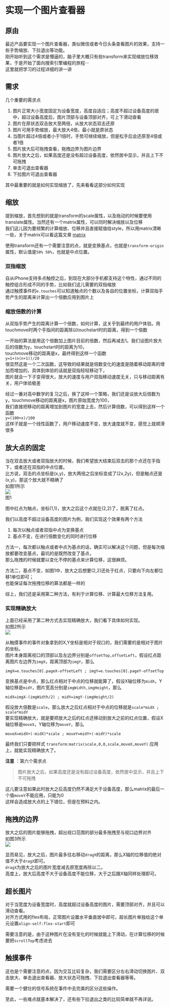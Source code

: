 # 实现一个图片查看器

## 原由

最近产品要实现一个图片查看器，类似微信或者今日头条查看图片的效果，支持一些手势缩放、下拉退出等功能。    
刚开始听到这个需求是懵逼的，脑子里大概只有些transform来实现缩放位移效果，于是开始了面向搜索引擎编程的旅程···     
这里就把学习的过程详细的讲一讲

## 需求

几个重要的需求点

1. 图片正常大小宽度固定为设备宽度，高度自适应；高度不超过设备高度的居中，超过设备高度后，图片顶部与设备顶部对齐，可上下滑动查看
2. 图片在原状态双击放大至两倍，从放大状态双击还原
3. 图片可用手势缩放，最大放大4倍，最小就是原状态
4. 当图片超过4倍或者小于1倍时，手势可继续缩放，但是松手后会还原至4倍或者1倍
5. 图片放大后可拖拽查看，拖拽边界为图片边界
6. 图片放大之后，如果高度还是没有超过设备高度，依然居中显示，并且上下不可拖拽
7. 单击可退出查看器
8. 下拉图片可退出查看器

其中最重要的就是如何实现缩放了，先来看看这部分如何实现

## 缩放

提到缩放，首先想到的就是transform的scale属性，以及拖动的时候要使用translate属性。当然还有一个matrix属性，可以同时解决缩放以及位移    
我们这儿因为要频繁的计算缩放、位移并且直接赋值给style，所以用matrix清晰一些，关于matrix可以看这篇文章 [matrix](https://juejin.im/entry/5b15ffa0e51d4506be266bac)

使用transform还有一个需要注意的点，就是变换基点，也就是`transform-origin`属性，默认值是`50% 50%`，也就是中点位置。

### 双指缩放

自从iPhone支持多点触控之后，到现在大部分手机都支持这个特性，通过不同的触控组合形成不同的手势，比如我们这儿需要的双指缩放    
通过触摸事件的`e.touches`可以知道触点的个数以及各自的位置坐标，计算双指手势产生的距离来计算出一个倍数应用到图片上

### 缩放倍数的计算

从双指手势产生的距离计算一个倍数，如何计算，这关乎到最终的用户体验。用touchmove时两个手指间的距离除以touchstart时的距离，得到一个倍数     

一开始的算法是用这个倍数加上图片目前的倍数，然后再减去1。我们设图片放大后的倍数为y，touchstart时的距离为10，     
touchmove移动的距离是x，最终得到这样一个函数   
`y=1+(n(n+1))/20`    
很显然这是一个二次函数，这导致的结果就是倍数变化的速度是随着移动距离的增加而增加的，具体到体验的话就是双指轻轻移动下，    
图片就会一下子变得很大，放大的速度与用户双指移动速度无关，只与移动距离有关，用户体验极差

经过一番对高中数学的复习之后，换了这样一个策略，我们还是设放大后倍数为y，touchmove移动的距离是x，图片原始宽度为100，      
我们直接把移动的距离增加到图片的宽度上去，然后计算倍数，可以得到这样一个函数   
`y=(100+x)/100`    
这样子就是一个线性函数了，用户移动速度不变，放大速度就不变，感觉上就顺滑很多

## 放大点的固定

当在双击放大或者双指放大的时候，我们希望放大结束后双击的那个点还在手指下，或者还在双指的中点位置。     
比方说，双击的点坐标是(x,y)，放大两倍之后坐标变成了(2x,2y)，但是触点还是(x,y)，那这个放大就不精确了    
如图1所示     
![](../static/img/swipe1.png)      
图1

图中红点为触点，坐标(1,1)，放大之后这个点就在(2,2)了，脱离了红点。

我们以高度不超过设备高度的图片为例，我们实现这个效果有两个方法    
1. 每次以触点或者双指中点为变换基点      
2. 基点不变，在进行倍数变化的同时进行位移

方法一，每次都以触点或者中点为基点的话，确实可以解决这个问题，但是每次缩放都要改变基点，最坑的是既然改变了基点，       
那么拖拽的时候就要以变化不停的基点来计算位移，这很麻烦。

方法二，基点不变，如图1中，放大之后想要(2,2)还处于红点，只要向下向左都位移1单位即可；    
也能保证每次拖拽位移的算法都是一样的

综上，我们还是采用第二种方法，有利于计算位移、计算最大位移方法复用。

### 实现精确放大

上面已经采用了第二种方式去实现精确放大，我们看下具体如何实现。   
如图2所示     
![](../static/img/swipe2.png)    

从触摸事件的事件对象拿到的X,Y坐标是相对于视口的，我们需要的是相对于图片的坐标。    
图片本身距离视口的顶部以及左边界分别是`offsetTop,offsetLeft`，假设红点距离图片左边界为`imgX`，距离顶部为`imgY`，那么      

`imgX=e.touches[0].pageX-offsetLeft ; imgY=e.touches[0].pageY-offsetTop`     

变换基点是中点，那么红点相对于中点的位移就能算了，假设X轴位移为`midX`，Y轴位移是`midY`，图片宽高分别是`imgWidth,imgHeight`，那么

`midX=imgX-(imgWidth/2) ; midY=imgY-(imgHeight/2)`

假设放大倍数是`scale`，那么放大之后红点相对于中点的位移就是`scale*midX ; scale*midY`     
要实现精确放大，就是要把放大之后的红点还移动到放大之前的红点位置，假设X轴位移是`moveX`，Y轴位移为`moveY`，那么 

`moveX=midX+(-midX)*scale ; moveY=midY+(-midY)*scale`

最终我们只要把样式 `transform:matrix(scale,0,0,scale,moveX,moveY)` 应用上，就能实现精确放大了。

**注意** ：第六个需求点

> 图片放大之后，如果高度还是没有超过设备高度，依然居中显示，并且上下不可拖拽

这儿要注意如果此时放大之后高度仍然不满足大于设备高度，那么matrix的最后一个值`moveY`不能应用，只能为0     
这样会造成放大点的上下错位，但是在预料之内。

## 拖拽的边界

放大之后的图片能够拖拽，超出视口范围的部分最多拖拽至与视口边界对齐    
如图3所示     
![](../static/img/swipe3.png)    

显而易见，放大之后，图片最多往右移动`dragX`的距离，那么X轴的位移值的绝对值不大于`dragX`即可。     
`dragX`为放大之后的图片宽度减去原宽度再除以二。    
高度上，放大后高度不大于设备高度不能位移，大于之后跟X轴同样处理即可。

## 超长图片

对于当宽度为设备宽度时，高度就超过设备高度的图片，需要顶部对齐，并且可以滑动查看。    
对齐方式用的flex布局，正常图片设置水平垂直居中即可，超长图片单独给这个单元设置`align-self:flex-start`即可

需要注意的是，由于这种图片在没有变化的时候就能上下滑动，在计算位移的时候要把`scrollTop`考虑进去

## 触摸事件

这也是个需要注意的点，因为交互比较复杂，我们需要区分左右滑动切换图片、双击放大、单击退出查看器、放大状态可拖拽、下拉退出查看器等等。     

需要一个健壮的信号系统在事件中去完美的区分这些操作。

至此，一些难点就基本解决了，还有些下拉退出之类的比较简单就不再详说。
 